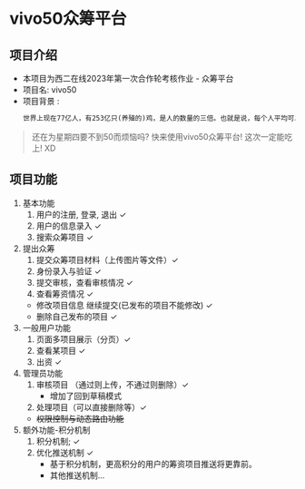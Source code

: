 # vivo50众筹平台
## 项目介绍
- 本项目为西二在线2023年第一次合作轮考核作业 - 众筹平台
- 项目名: vivo50
- 项目背景 :
  ```html
  世界上现在77亿人，有253亿只(养殖的)鸡，是人的数量的三倍。也就是说，每个人平均可以得到三只鸡。请记住，不管你有多么孤独，这世界上的某个角落里有三只鸡是为你而生的，就算它们死了，立刻又会有同类补上，就算你一个朋友都没有，你还有三只鸡。今天是肯德基疯狂星期四，V我50，我帮你去谢谢鸡
  ```
> 还在为星期四要不到50而烦恼吗? 
> 快来使用vivo50众筹平台!
> 这次一定能吃上! XD

## 项目功能
1. 基本功能
   1. 用户的注册, 登录, 退出 ✓
   2. 用户的信息录入 ✓
   3. 搜索众筹项目 ✓
2. 提出众筹
   1. 提交众筹项目材料（上传图片等文件）✓
   2. 身份录入与验证 ✓
   3. 提交审核，查看审核情况 ✓
   4. 查看筹资情况 ✓
   - 修改项目信息 继续提交(已发布的项目不能修改) ✓
   - 删除自己发布的项目 ✓
3. 一般用户功能
   1. 页面多项目展示（分页）✓
   2. 查看某项目 ✓
   3. 出资 ✓
4. 管理员功能
   1. 审核项目 （通过则上传，不通过则删除）✓
      - 增加了回到草稿模式
   2. 处理项目（可以直接删除等）✓
   - ~~权限控制与动态路由功能~~ 
5. 额外功能-积分机制 
   1. 积分机制;  ✓
   2. 优化推送机制 ✓
      - 基于积分机制，更高积分的用户的筹资项目推送将更靠前。
      - 其他推送机制...


